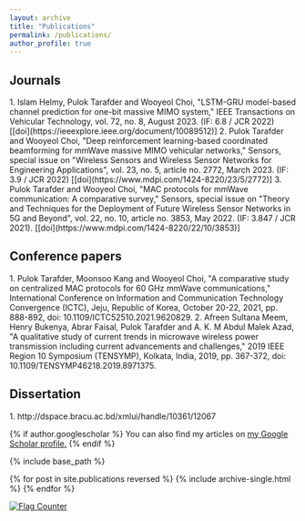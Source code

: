 ```yaml
---
layout: archive
title: "Publications"
permalink: /publications/
author_profile: true
---
```


<H2>Journals</H2>
1. Islam Helmy, Pulok Tarafder and Wooyeol Choi, "LSTM-GRU model-based channel prediction for one-bit massive MIMO system," IEEE Transactions on Vehicular Technology, vol. 72, no. 8, August 2023. (IF: 6.8 / JCR 2022) [[doi](https://ieeexplore.ieee.org/document/10089512)]
2. Pulok Tarafder and Wooyeol Choi, "Deep reinforcement learning-based coordinated beamforming for mmWave massive MIMO vehicular networks," Sensors, special issue on "Wireless Sensors and Wireless Sensor Networks for Engineering Applications", vol. 23, no. 5, article no. 2772, March 2023. (IF: 3.9 / JCR 2022) [[doi](https://www.mdpi.com/1424-8220/23/5/2772)]
3. Pulok Tarafder and Wooyeol Choi, "MAC protocols for mmWave communication: A comparative survey," Sensors, special issue on "Theory and Techniques for the Deployment of Future Wireless Sensor Networks in 5G and Beyond", vol. 22, no. 10, article no. 3853, May 2022. (IF: 3.847 / JCR 2021). [[doi](https://www.mdpi.com/1424-8220/22/10/3853)]

<H2>Conference papers</H2>
1. Pulok Tarafder, Moonsoo Kang and Wooyeol Choi, "A comparative study on centralized MAC protocols for 60 GHz mmWave communications," International Conference on Information and Communication Technology Convergence (ICTC), Jeju, Republic of Korea, October 20-22, 2021, pp. 888-892, doi: 10.1109/ICTC52510.2021.9620829.
2. Afreen Sultana Meem, Henry Bukenya, Abrar Faisal, Pulok Tarafder and A. K. M Abdul Malek Azad, "A qualitative study of current trends in microwave wireless power transmission including current advancements and challenges," 2019 IEEE Region 10 Symposium (TENSYMP), Kolkata, India, 2019, pp. 367-372, doi: 10.1109/TENSYMP46218.2019.8971375.

<H2>Dissertation</H2>
1. http://dspace.bracu.ac.bd/xmlui/handle/10361/12067



{% if author.googlescholar %}
  You can also find my articles on <u><a href="{{author.googlescholar}}">my Google Scholar profile</a>.</u>
{% endif %}

{% include base_path %}

{% for post in site.publications reversed %}
  {% include archive-single.html %}
{% endfor %}


<a href="https://info.flagcounter.com/zBt5"><img src="https://s01.flagcounter.com/count2/zBt5/bg_FFFFFF/txt_000000/border_CCCCCC/columns_2/maxflags_10/viewers_0/labels_1/pageviews_1/flags_0/percent_0/" alt="Flag Counter" border="0"></a>
